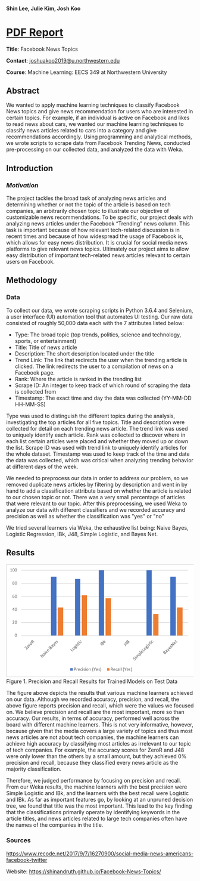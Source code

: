 #### Shin Lee, Julie Kim, Josh Koo
# <a href="https://drive.google.com/file/d/1DcTWeD-aPUXmMo8_JMSjXRw_mG9wI9OB/view?usp=sharing">PDF Report</a>

**Title**: Facebook News Topics

**Contact**: joshuakoo2019@u.northwestern.edu

**Course**: Machine Learning: EECS 349 at Northwestern University

## Abstract
We wanted to apply machine learning techniques to classify Facebook News topics and give news recommendation for users who are interested in certain topics. For example, if an individual is active on Facebook and likes to read news about cars, we wanted our machine learning techniques to classify news articles related to cars into a category and give recommendations accordingly. Using programming and analytical methods, we wrote scripts to scrape data from Facebook Trending News, conducted pre-processing on our collected data, and analyzed the data with Weka.  

## Introduction
### *Motivation*
The project tackles the broad task of analyzing news articles and determining whether or not the topic of the article is based on tech companies, an arbitrarily chosen topic to illustrate our objective of customizable news recommendations. To be specific, our project deals with analyzing news articles under the Facebook “Trending” news column. This task is important because of how relevant tech-related discussion is in recent times and because of how widespread the usage of Facebook is, which allows for easy news distribution. It is crucial for social media news platforms to give relevant news topics. Ultimately our project aims to allow easy distribution of important tech-related news articles relevant to certain users on Facebook.   

## Methodology
### Data

To collect our data, we wrote scraping scripts in Python 3.6.4 and Selenium, a user interface (UI) automation tool that automates UI testing. Our raw data consisted of roughly 50,000 data each with the 7 attributes listed below:
*	Type: The broad topic (top trends, politics, science and technology, sports, or entertainment)
*	Title: Title of news article
*	Description: The short description located under the title 
*	Trend Link: The link that redirects the user when the trending article is clicked. The link redirects the user to a compilation of news on a Facebook page. 
*	Rank: Where the article is ranked in the trending list
*	Scrape ID: An integer to keep track of which round of scraping the data is collected from
*	Timestamp: The exact time and day the data was collected (YY-MM-DD HH-MM-SS)

Type was used to distinguish the different topics during the analysis, investigating the top articles for all five topics. Title and description were collected for detail on each trending news article. The trend link was used to uniquely identify each article. Rank was collected to discover where in each list certain articles were placed and whether they moved up or down the list. Scrape ID was used with trend link to uniquely identify articles for the whole dataset. Timestamp was used to keep track of the time and date the data was collected, which was critical when analyzing trending behavior at different days of the week.

We needed to preprocess our data in order to address our problem, so we removed duplicate news articles by filtering by description and went in by hand to add a classification attribute based on whether the article is related to our chosen topic or not. There was a very small percentage of articles that were relevant to our topic. After this preprocessing, we used Weka to analyze our data with different classifiers and we recorded accuracy and precision as well as whether the classification was "yes" or "no" 

We tried several learners via Weka, the exhaustive list being: Naive Bayes, Logistic Regression, IBk, J48, Simple Logistic, and Bayes Net.

## Results

![PrecisionRecallBarGraph](/precision:recall.png)
Figure 1. Precision and Recall Results for Trained Models on Test Data

The figure above depicts the results that various machine learners achieved on our data. Although we recorded accuracy, precision, and recall, the above figure reports precision and recall, which were the values we focused on. We believe precision and recall are the most important, more so than accuracy. Our results, in terms of accuracy, performed well across the board with different machine learners. This is not very informative, however, because given that the media covers a large variety of topics and thus most news articles are not about tech companies, the machine learners can achieve high accuracy by classifying most articles as irrelevant to our topic of tech companies. For example, the accuracy scores for ZeroR and J48 were only lower than the others by a small amount, but they achieved 0% precision and recall, because they classified every news article as the majority classification.

Therefore, we judged performance by focusing on precision and recall. From our Weka results, the machine learners with the best precision were Simple Logistic and IBk, and the learners with the best recall were Logistic and IBk. As far as important features go, by looking at an unpruned decision tree, we found that title was the most important. This lead to the key finding that the classifications primarily operate by identifying keywords in the article titles, and news articles related to large tech companies often have the names of the companies in the title.



### Sources
https://www.recode.net/2017/9/7/16270900/social-media-news-americans-facebook-twitter

Website: https://shinandruth.github.io/Facebook-News-Topics/




